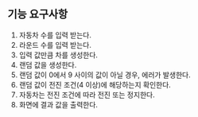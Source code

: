 ## 기능 요구사항
1. 자동차 수를 입력 받는다.
2. 라운드 수를 입력 받는다.
3. 입력 값만큼 차를 생성한다.
4. 랜덤 값을 생성한다.
5. 랜덤 값이 0에서 9 사이의 값이 아닐 경우, 에러가 발생한다.
6. 랜덤 값이 전진 조건(4 이상)에 해당하는지 확인한다.
7. 자동차는 전진 조건에 따라 전진 또는 정지한다.
8. 화면에 결과 값을 출력한다.